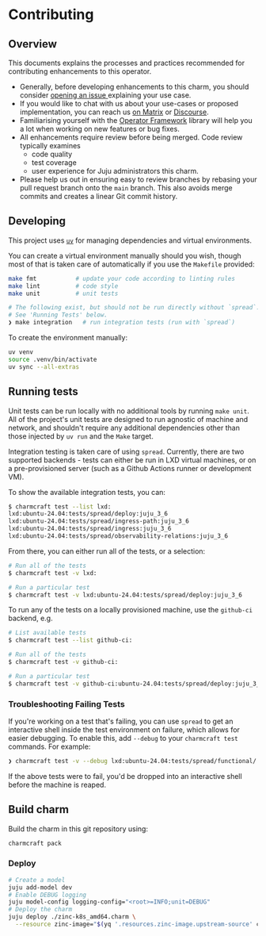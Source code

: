 # Contributing

## Overview

This documents explains the processes and practices recommended for contributing enhancements to
this operator.

- Generally, before developing enhancements to this charm, you should consider [opening an issue
  ](https://github.com/jnsgruk/zinc-k8s-operator/issues) explaining your use case.
- If you would like to chat with us about your use-cases or proposed implementation, you can reach
  us [on Matrix](https://ubuntu.com/community/communications/matrix) or [Discourse](https://discourse.charmhub.io/).
- Familiarising yourself with the [Operator Framework](https://ops.readthedocs.io/en/latest/) library
  will help you a lot when working on new features or bug fixes.
- All enhancements require review before being merged. Code review typically examines
  - code quality
  - test coverage
  - user experience for Juju administrators this charm.
- Please help us out in ensuring easy to review branches by rebasing your pull request branch onto
  the `main` branch. This also avoids merge commits and creates a linear Git commit history.

## Developing

This project uses [`uv`](https://github.com/astral-sh/uv) for managing dependencies and virtual
environments.

You can create a virtual environment manually should you wish, though most of that is taken
care of automatically if you use the `Makefile` provided:

```bash
make fmt           # update your code according to linting rules
make lint          # code style
make unit          # unit tests

# The following exist, but should not be run directly without `spread`.
# See 'Running Tests' below.
❯ make integration   # run integration tests (run with `spread`)
```

To create the environment manually:

```bash
uv venv
source .venv/bin/activate
uv sync --all-extras
```

## Running tests

Unit tests can be run locally with no additional tools by running `make unit`. All of the project's unit tests are designed to run agnostic of machine and network, and shouldn't require any additional dependencies other than those injected by `uv run` and the `Make` target.

Integration testing is taken care of using `spread`. Currently, there are two supported backends -
tests can either be run in LXD virtual machines, or on a pre-provisioned server (such as a Github
Actions runner or development VM).

To show the available integration tests, you can:

```bash
$ charmcraft test --list lxd:
lxd:ubuntu-24.04:tests/spread/deploy:juju_3_6
lxd:ubuntu-24.04:tests/spread/ingress-path:juju_3_6
lxd:ubuntu-24.04:tests/spread/ingress:juju_3_6
lxd:ubuntu-24.04:tests/spread/observability-relations:juju_3_6
```

From there, you can either run all of the tests, or a selection:

```bash
# Run all of the tests
$ charmcraft test -v lxd:

# Run a particular test
$ charmcraft test -v lxd:ubuntu-24.04:tests/spread/deploy:juju_3_6
```

To run any of the tests on a locally provisioned machine, use the `github-ci` backend, e.g.

```bash
# List available tests
$ charmcraft test --list github-ci:

# Run all of the tests
$ charmcraft test -v github-ci:

# Run a particular test
$ charmcraft test -v github-ci:ubuntu-24.04:tests/spread/deploy:juju_3_6
```

### Troubleshooting Failing Tests

If you're working on a test that's failing, you can use `spread` to get an interactive shell inside the test environment on failure, which allows for easier debugging. To enable this, add `--debug` to your `charmcraft test` commands. For example:

```bash
❯ charmcraft test -v --debug lxd:ubuntu-24.04:tests/spread/functional/
```

If the above tests were to fail, you'd be dropped into an interactive shell before the machine is reaped.

## Build charm

Build the charm in this git repository using:

```bash
charmcraft pack
```

### Deploy

```bash
# Create a model
juju add-model dev
# Enable DEBUG logging
juju model-config logging-config="<root>=INFO;unit=DEBUG"
# Deploy the charm
juju deploy ./zinc-k8s_amd64.charm \
  --resource zinc-image="$(yq '.resources.zinc-image.upstream-source' charmcraft.yaml)"
```

